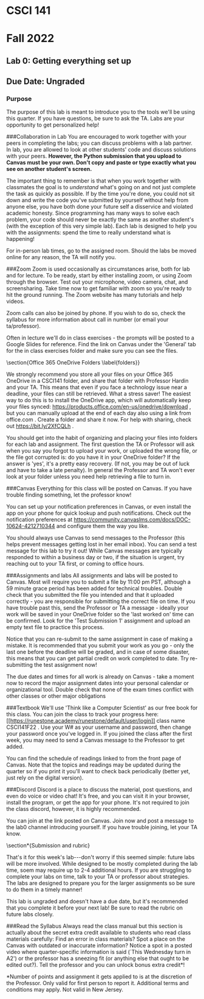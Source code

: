 
# CSCI 141
  # Fall 2022 
  ## Lab 0: Getting everything set up
  ## Due Date: Ungraded


### Purpose
The purpose of this lab is meant to introduce you to the tools we'll be using this quarter. If you have questions, be sure to ask the TA. Labs are your opportunity to get personalized help!

###Collaboration in Lab
You are encouraged to work together with your peers in completing the
labs; you can discuss problems with a lab partner. In lab, you are allowed to look at other
students' code and discuss solutions with your peers. **However, the
Python submission that you upload to Canvas must be your own. Don't copy and paste or type exactly what you see on another student's screen.** 

The important thing to remember is that when you work together with classmates the goal is to *understand* what's going on and not just complete the task as quickly as possible. If by the time you're done, you could not sit down and write the code you've submitted by
yourself without help from anyone else, you have both done your future self a disservice and violated academic honesty. Since programming has many ways to solve each problem, your code should never be exactly the same as another student's (with the exception of this very simple lab). Each lab is designed to help you with the assignments: spend the time to really understand what is happening!

For in-person lab times, go to the assigned room. Should the labs be moved online for any reason, the TA will notify you.

###Zoom
Zoom is used occasionally as circumstances arise, both for lab and for lecture. To be ready, start by either installing zoom, or using Zoom through the browser. Test out your microphone, video camera, chat, and screensharing. Take time now to get familiar with zoom so you're ready to hit the ground running. The Zoom website has many tutorials and help videos.

Zoom calls can also be joined by phone. If you wish to do so, check the syllabus for more information about call in number (or email your ta/professor).

Often in lecture we'll do in class exercises - the prompts will be posted to a Google Slides for reference. Find the link on Canvas under the 'General' tab for the in class exercises folder and make sure you can see the files.

\section{Office 365 OneDrive Folders \label{folders}}

 We strongly recommend you store all your files on your Office 365 OneDrive in a CSCI141 folder, and share that folder with Professor Hardin and your TA. This means that even if you face a technology issue near a deadline, your files can still be retrieved. What a stress saver! The easiest way to do this is to install the OneDrive app, which will automatically keep your files synced: https://products.office.com/en-us/onedrive/download , but you can manually upload at the end of each day also using a link from office.com . Create a folder and share it now. For help with sharing, check out https://bit.ly/2XfCQLh .

You should get into the habit of organizing and placing your files into folders for each lab and assignment. The first question the TA or Professor will ask when you say you forgot to upload your work, or uploaded the wrong file, or the file got corrupted is: do you have it in your OneDrive folder? If the answer is 'yes', it's a pretty easy recovery. (If not, you may be out of luck and have to take a late penalty). In general the Professor and TA won't ever look at your folder unless you need help retrieving a file to turn in.
 
###Canvas
Everything for this class will be posted on Canvas. If you have trouble finding something, let the professor know!

You can set up your notification preferences in Canvas, or even install the app on your phone for quick lookup and push notifications. Check out the notification preferences at  https://community.canvaslms.com/docs/DOC-10624-4212710344 and configure them the way you like.

You should always use Canvas to send messages to the Professor (this helps prevent messages getting lost in her email inbox). You can send a test message for this lab to try it out! While Canvas messages are typically responded to within a business day or two, if the situation is urgent, try reaching out to your TA first, or coming to office hours.

###Assignments and labs
All assignments and labs will be posted to Canvas. Most will require you to submit a file by 11:00 pm PST, although a 59 minute grace period has been added for technical troubles. Double check that you submitted the file you intended and that it uploaded correctly - you are responsible for submitting the correct file on time. If you have trouble past this, send the Professor or TA a message - ideally your work will be saved in your OneDrive folder so the 'last worked on' time can be confirmed. Look for the 'Test Submission 1' assignment and upload an empty text file to practice this process. 

Notice that you can re-submit to the same assignment in case of making a mistake. It is recommended that you submit your work as you go - only the last one before the deadline will be graded, and in case of some disaster, this means that you can get partial credit on work completed to date. Try re-submitting the test assignment now! 

The due dates and times for all work is already on Canvas - take a moment now to record the major assignment dates into your personal calendar or organizational tool. Double check that none of the exam times conflict with other classes or other major obligations

###Textbook
We'll use 'Think like a Computer Scientist' as our free book for this class. You can join the class to track your progress here: [[https://runestone.academy/runestone/default/user/login]] class name CSCI141F22 . Use your W# as your username and password, then change your password once you've logged in. If you joined the class after the first week, you may need to send a Canvas message to the Professor to get added.

You can find the schedule of readings linked to from the front page of Canvas. Note that the topics and readings may be updated during the quarter so if you print it you'll want to check back periodically (better yet, just rely on the digital version).

###Discord
Discord is a place to discuss the material, post questions, and even do voice or video chat! It's free, and you can visit it in your browser, install the program, or get the app for your phone. It's not required to join the class discord, however, it is highly recommended. 

You can join at  the link posted on Canvas. Join now and post a message to the lab0 channel introducing yourself. If you have trouble joining, let your TA know.

\section*{Submission and rubric}

That's it for this week's lab---don't worry if this seemed simple: future
labs will be more involved. While designed to be mostly completed during the lab time, soem may require up to 2-4 additional hours. If you are struggling to complete your labs on time, talk to your TA or professor about strategies. The labs are designed to prepare you for the larger assignments so be sure to do them in a timely manner!


This lab is ungraded and doesn't have a due date, but it's recommended that you complete it before your next lab! Be sure to read the rubric on future labs closely. 

###Read the Syllabus
Always read the class manual but this section is actually about the secret extra credit available to students who read class materials carefully: Find an error in class materials? Spot a place on the Canvas with outdated or inaccurate information? Notice a spot in a posted video where quarter-specific information is said (`This Wednesday turn in A2') or the professor has a sneezing fit (or anything else that ought to be edited out?). Tell the professor and you can unlock bonus extra credit*!


*Number of points and assignment it gets applied to is at the discretion of the Professor. Only valid for first person to report it. Additional terms and conditions may apply. Not valid in New Jersey.

